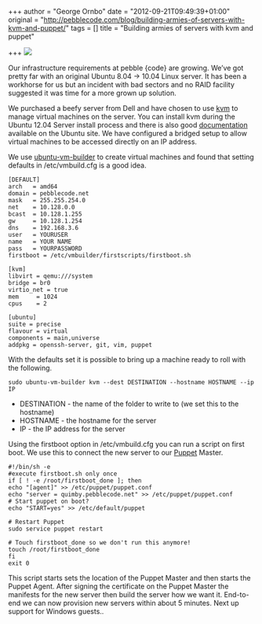 +++
author = "George Ornbo"
date = "2012-09-21T09:49:39+01:00"
original = "http://pebblecode.com/blog/building-armies-of-servers-with-kvm-and-puppet/"
tags = []
title = "Building armies of servers with kvm and puppet"

+++
![](https://media.tumblr.com/tumblr_man7d7tNog1qz7kgs.jpg)

Our infrastructure requirements at pebble {code} are growing. We’ve got pretty far with an original Ubuntu 8.04 -> 10.04 Linux server. It has been a workhorse for us but an incident with bad sectors and no RAID facility suggested it was time for a more grown up solution.

We purchased a beefy server from Dell and have chosen to use [kvm](http://www.linux-kvm.org/page/Main_Page) to manage virtual machines on the server. You can install kvm during the Ubuntu 12.04 Server install process and there is also good [documentation](https://help.ubuntu.com/community/KVM) available on the Ubuntu site. We have configured a bridged setup to allow virtual machines to be accessed directly on an IP address.

We use [ubuntu-vm-builder](http://manpages.ubuntu.com/manpages/hardy/man1/ubuntu-vm-builder.1.html) to create virtual machines and found that setting defaults in /etc/vmbuild.cfg is a good idea.

    [DEFAULT]
    arch   = amd64
    domain = pebblecode.net
    mask   = 255.255.254.0
    net    = 10.128.0.0
    bcast  = 10.128.1.255
    gw     = 10.128.1.254
    dns    = 192.168.3.6
    user   = YOURUSER
    name   = YOUR NAME
    pass   = YOURPASSWORD
    firstboot = /etc/vmbuilder/firstscripts/firstboot.sh

    [kvm]
    libvirt = qemu:///system
    bridge = br0
    virtio_net = true
    mem     = 1024
    cpus    = 2

    [ubuntu]
    suite = precise
    flavour = virtual
    components = main,universe
    addpkg = openssh-server, git, vim, puppet

With the defaults set it is possible to bring up a machine ready to roll with the following.

    sudo ubuntu-vm-builder kvm --dest DESTINATION --hostname HOSTNAME --ip IP

* DESTINATION - the name of the folder to write to (we set this to the hostname)
* HOSTNAME - the hostname for the server
* IP - the IP address for the server

Using the firstboot option in /etc/vmbuild.cfg you can run a script on first boot. We use this to connect the new server to our [Puppet](http://www.puppetlabs.com/) Master.

    #!/bin/sh -e
    #execute firstboot.sh only once
    if [ ! -e /root/firstboot_done ]; then
    echo "[agent]" >> /etc/puppet/puppet.conf
    echo "server = quimby.pebblecode.net" >> /etc/puppet/puppet.conf
    # Start puppet on boot?
    echo "START=yes" >> /etc/default/puppet

    # Restart Puppet
    sudo service puppet restart

    # Touch firstboot_done so we don't run this anymore!
    touch /root/firstboot_done
    fi
    exit 0

This script starts sets the location of the Puppet Master and then starts the Puppet Agent. After signing the certificate on the Puppet Master the manifests for the new server then build the server how we want it.
                                                                                                  End-to-end we can now provision new servers within about 5 minutes. Next up support for Windows guests..
